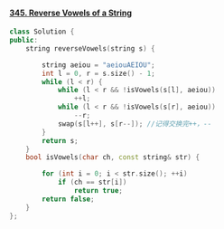 #### [345. Reverse Vowels of a String](https://leetcode-cn.com/problems/reverse-vowels-of-a-string/)

```C++
class Solution {
public:
    string reverseVowels(string s) {

        string aeiou = "aeiouAEIOU";
        int l = 0, r = s.size() - 1;
        while (l < r) {
            while (l < r && !isVowels(s[l], aeiou))
                ++l;
            while (l < r && !isVowels(s[r], aeiou))
                --r;
            swap(s[l++], s[r--]); //记得交换完++，--
        }
        return s;
    }
    bool isVowels(char ch, const string& str) {

        for (int i = 0; i < str.size(); ++i)
            if (ch == str[i])
                return true;
        return false;
    }
};
```

